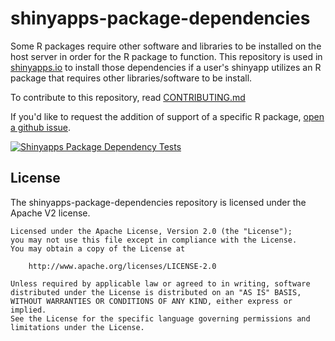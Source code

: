 shinyapps-package-dependencies
==============================

Some R packages require other software and libraries to be installed on the host server in order for the R package to
function. This repository is used in [shinyapps.io](https://www.shinyapps.io/) to install those dependencies if a
user's shinyapp utilizes an R package that requires other libraries/software to be install.

To contribute to this repository, read [CONTRIBUTING.md](https://github.com/rstudio/shinyapps-package-dependencies/blob/master/CONTRIBUTING.md)

If you'd like to request the addition of support of a specific R package, [open a github issue](https://github.com/rstudio/shinyapps-package-dependencies/issues).

[![Shinyapps Package Dependency Tests](https://github.com/rstudio/shinyapps-package-dependencies/actions/workflows/main.yml/badge.svg)](https://github.com/rstudio/shinyapps-package-dependencies/actions/workflows/main.yml)

## License

The shinyapps-package-dependencies repository is licensed under the Apache V2 license.

```
Licensed under the Apache License, Version 2.0 (the "License");
you may not use this file except in compliance with the License.
You may obtain a copy of the License at

    http://www.apache.org/licenses/LICENSE-2.0

Unless required by applicable law or agreed to in writing, software
distributed under the License is distributed on an "AS IS" BASIS,
WITHOUT WARRANTIES OR CONDITIONS OF ANY KIND, either express or implied.
See the License for the specific language governing permissions and
limitations under the License.
```
